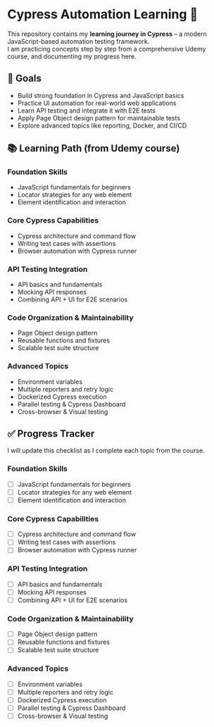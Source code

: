 # Cypress Automation Learning 🚀
This repository contains my **learning journey in Cypress** – a modern JavaScript-based automation testing framework.  
I am practicing concepts step by step from a comprehensive Udemy course, and documenting my progress here.

## 🎯 Goals
- Build strong foundation in Cypress and JavaScript basics
- Practice UI automation for real-world web applications
- Learn API testing and integrate it with E2E tests
- Apply Page Object design pattern for maintainable tests
- Explore advanced topics like reporting, Docker, and CI/CD

## 📚 Learning Path (from Udemy course)

### Foundation Skills
- JavaScript fundamentals for beginners
- Locator strategies for any web element
- Element identification and interaction

### Core Cypress Capabilities
- Cypress architecture and command flow
- Writing test cases with assertions
- Browser automation with Cypress runner

### API Testing Integration
- API basics and fundamentals
- Mocking API responses
- Combining API + UI for E2E scenarios

### Code Organization & Maintainability
- Page Object design pattern
- Reusable functions and fixtures
- Scalable test suite structure

### Advanced Topics
- Environment variables
- Multiple reporters and retry logic
- Dockerized Cypress execution
- Parallel testing & Cypress Dashboard
- Cross-browser & Visual testing

## ✅ Progress Tracker
I will update this checklist as I complete each topic from the course.

### Foundation Skills
- [ ] JavaScript fundamentals for beginners
- [ ] Locator strategies for any web element
- [ ] Element identification and interaction

### Core Cypress Capabilities
- [ ] Cypress architecture and command flow
- [ ] Writing test cases with assertions
- [ ] Browser automation with Cypress runner

### API Testing Integration
- [ ] API basics and fundamentals
- [ ] Mocking API responses
- [ ] Combining API + UI for E2E scenarios

### Code Organization & Maintainability
- [ ] Page Object design pattern
- [ ] Reusable functions and fixtures
- [ ] Scalable test suite structure

### Advanced Topics
- [ ] Environment variables
- [ ] Multiple reporters and retry logic
- [ ] Dockerized Cypress execution
- [ ] Parallel testing & Cypress Dashboard
- [ ] Cross-browser & Visual testing

